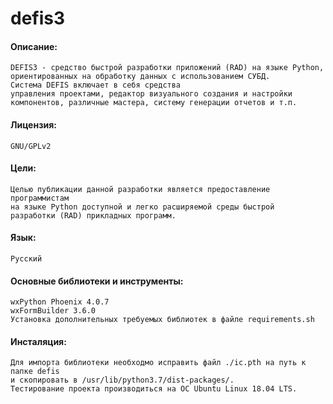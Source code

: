 # defis3

#### Описание:
    DEFIS3 - cредство быстрой разработки приложений (RAD) на языке Python,
    ориентированных на обработку данных с использованием СУБД.
    Система DEFIS включает в себя средства
    управления проектами, редактор визуального создания и настройки
    компонентов, различные мастера, систему генерации отчетов и т.п.

#### Лицензия:
    GNU/GPLv2

#### Цели:
    Целью публикации данной разработки является предоставление программистам
    на языке Python доступной и легко расширяемой среды быстрой
    разработки (RAD) прикладных программ.

#### Язык:
    Русский

#### Основные библиотеки и инструменты:
    wxPython Phoenix 4.0.7
    wxFormBuilder 3.6.0
    Установка дополнительных требуемых библиотек в файле requirements.sh

#### Инсталяция:
    Для импорта библиотеки необходмо исправить файл ./ic.pth на путь к папке defis
    и скопировать в /usr/lib/python3.7/dist-packages/.
    Тестирование проекта производиться на ОС Ubuntu Linux 18.04 LTS.

